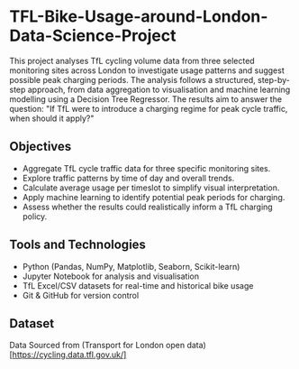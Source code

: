 # TFL-Bike-Usage-around-London-Data-Science-Project
This project analyses TfL cycling volume data from three selected monitoring sites across London to investigate usage patterns and suggest possible peak charging periods.
The analysis follows a structured, step-by-step approach, from data aggregation to visualisation and machine learning modelling using a Decision Tree Regressor. The results aim to answer the question:
"If TfL were to introduce a charging regime for peak cycle traffic, when should it apply?"

## Objectives
- Aggregate TfL cycle traffic data for three specific monitoring sites.
- Explore traffic patterns by time of day and overall trends.
- Calculate average usage per timeslot to simplify visual interpretation.
- Apply machine learning to identify potential peak periods for charging.
- Assess whether the results could realistically inform a TfL charging policy.

## Tools and Technologies
- Python (Pandas, NumPy, Matplotlib, Seaborn, Scikit-learn)
- Jupyter Notebook for analysis and visualisation
- TfL Excel/CSV datasets for real-time and historical bike usage
- Git & GitHub for version control

## Dataset
Data Sourced from (Transport for London open data)[https://cycling.data.tfl.gov.uk/]

